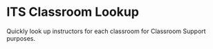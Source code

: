 # ITS Classroom Lookup

Quickly look up instructors for each classroom for Classroom Support purposes.
